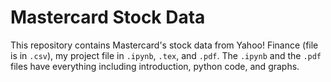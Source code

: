 # Mastercard Stock Data
This repository contains Mastercard's stock data from Yahoo! Finance (file is in `.csv`), my project file in `.ipynb`, `.tex`, and `.pdf`. The `.ipynb` and the `.pdf` files have everything including introduction, python code, and graphs. 
